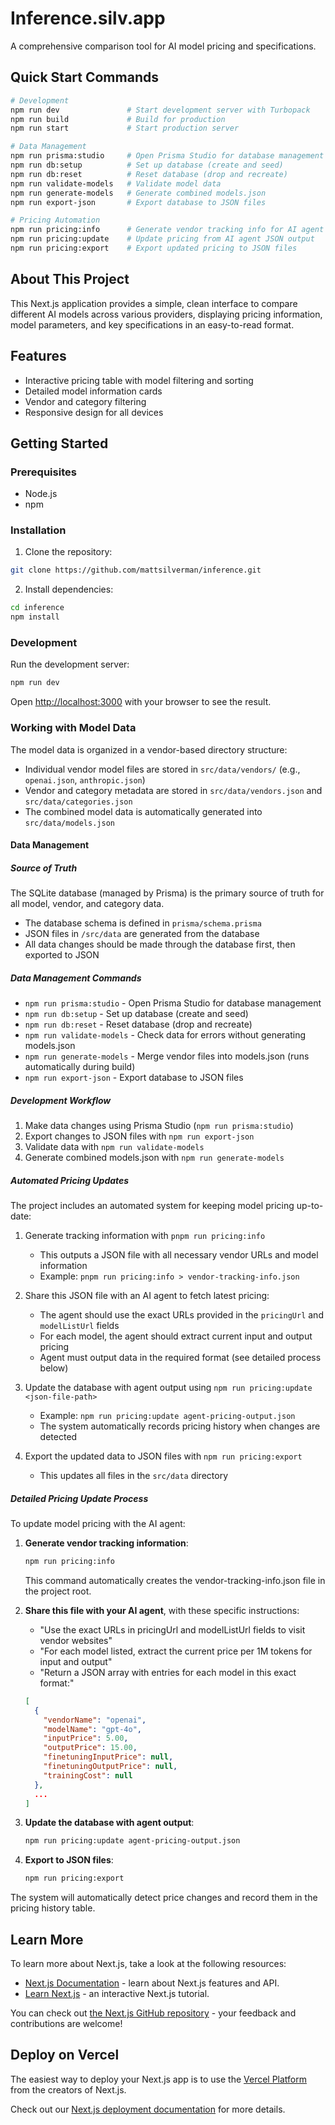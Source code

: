 # Inference.silv.app

A comprehensive comparison tool for AI model pricing and specifications.

## Quick Start Commands

```bash
# Development
npm run dev               # Start development server with Turbopack
npm run build             # Build for production
npm run start             # Start production server

# Data Management
npm run prisma:studio     # Open Prisma Studio for database management
npm run db:setup          # Set up database (create and seed)
npm run db:reset          # Reset database (drop and recreate)
npm run validate-models   # Validate model data
npm run generate-models   # Generate combined models.json
npm run export-json       # Export database to JSON files

# Pricing Automation
npm run pricing:info      # Generate vendor tracking info for AI agent
npm run pricing:update    # Update pricing from AI agent JSON output
npm run pricing:export    # Export updated pricing to JSON files
```

## About This Project

This Next.js application provides a simple, clean interface to compare different AI models across various providers, displaying pricing information, model parameters, and key specifications in an easy-to-read format.

## Features

- Interactive pricing table with model filtering and sorting
- Detailed model information cards
- Vendor and category filtering
- Responsive design for all devices

## Getting Started

### Prerequisites

- Node.js
- npm

### Installation

1. Clone the repository:

```bash
git clone https://github.com/mattsilverman/inference.git
```

2. Install dependencies:

```bash
cd inference
npm install
```

### Development

Run the development server:

```bash
npm run dev
```

Open [http://localhost:3000](http://localhost:3000) with your browser to see the result.

### Working with Model Data

The model data is organized in a vendor-based directory structure:

- Individual vendor model files are stored in `src/data/vendors/` (e.g., `openai.json`, `anthropic.json`)
- Vendor and category metadata are stored in `src/data/vendors.json` and `src/data/categories.json`
- The combined model data is automatically generated into `src/data/models.json`

#### Data Management

##### Source of Truth

The SQLite database (managed by Prisma) is the primary source of truth for all model, vendor, and category data.

- The database schema is defined in `prisma/schema.prisma`
- JSON files in `/src/data` are generated from the database
- All data changes should be made through the database first, then exported to JSON

##### Data Management Commands

- `npm run prisma:studio` - Open Prisma Studio for database management
- `npm run db:setup` - Set up database (create and seed)
- `npm run db:reset` - Reset database (drop and recreate)
- `npm run validate-models` - Check data for errors without generating models.json
- `npm run generate-models` - Merge vendor files into models.json (runs automatically during build)
- `npm run export-json` - Export database to JSON files

##### Development Workflow

1. Make data changes using Prisma Studio (`npm run prisma:studio`)
2. Export changes to JSON files with `npm run export-json`
3. Validate data with `npm run validate-models`
4. Generate combined models.json with `npm run generate-models`

##### Automated Pricing Updates

The project includes an automated system for keeping model pricing up-to-date:

1. Generate tracking information with `pnpm run pricing:info`

   - This outputs a JSON file with all necessary vendor URLs and model information
   - Example: `pnpm run pricing:info > vendor-tracking-info.json`

2. Share this JSON file with an AI agent to fetch latest pricing:

   - The agent should use the exact URLs provided in the `pricingUrl` and `modelListUrl` fields
   - For each model, the agent should extract current input and output pricing
   - Agent must output data in the required format (see detailed process below)

3. Update the database with agent output using `npm run pricing:update <json-file-path>`

   - Example: `npm run pricing:update agent-pricing-output.json`
   - The system automatically records pricing history when changes are detected

4. Export the updated data to JSON files with `npm run pricing:export`
   - This updates all files in the `src/data` directory

##### Detailed Pricing Update Process

To update model pricing with the AI agent:

1. **Generate vendor tracking information**:

   ```bash
   npm run pricing:info
   ```
   
   This command automatically creates the vendor-tracking-info.json file in the project root.

2. **Share this file with your AI agent**, with these specific instructions:

   - "Use the exact URLs in pricingUrl and modelListUrl fields to visit vendor websites"
   - "For each model listed, extract the current price per 1M tokens for input and output"
   - "Return a JSON array with entries for each model in this exact format:"

   ```json
   [
     {
       "vendorName": "openai",
       "modelName": "gpt-4o",
       "inputPrice": 5.00,
       "outputPrice": 15.00,
       "finetuningInputPrice": null,
       "finetuningOutputPrice": null,
       "trainingCost": null
     },
     ...
   ]
   ```

3. **Update the database with agent output**:

   ```bash
   npm run pricing:update agent-pricing-output.json
   ```

4. **Export to JSON files**:
   ```bash
   npm run pricing:export
   ```

The system will automatically detect price changes and record them in the pricing history table.

## Learn More

To learn more about Next.js, take a look at the following resources:

- [Next.js Documentation](https://nextjs.org/docs) - learn about Next.js features and API.
- [Learn Next.js](https://nextjs.org/learn) - an interactive Next.js tutorial.

You can check out [the Next.js GitHub repository](https://github.com/vercel/next.js) - your feedback and contributions are welcome!

## Deploy on Vercel

The easiest way to deploy your Next.js app is to use the [Vercel Platform](https://vercel.com/new?utm_medium=default-template&filter=next.js&utm_source=create-next-app&utm_campaign=create-next-app-readme) from the creators of Next.js.

Check out our [Next.js deployment documentation](https://nextjs.org/docs/app/building-your-application/deploying) for more details.
